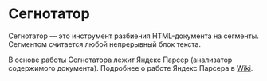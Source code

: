 # Сегнотатор

Сегнотатор — это инструмент разбиения HTML-документа на сегменты. Сегментом считается любой непрерывный блок текста.

В основе работы Сегнотатора лежит Яндекс&nbsp;Парсер (анализатор содержимого документа). Подробнее о работе Яндекс&nbsp;Парсера в [Wiki](http://wiki.yandex-team.ru/JandeksPoisk/Dokumentacija/AnalizTekstov/Parser).

